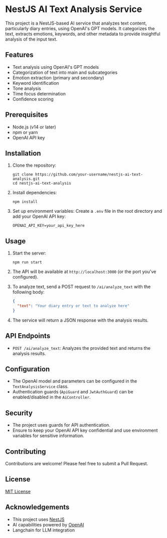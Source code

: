 # NestJS AI Text Analysis Service

This project is a NestJS-based AI service that analyzes text content, particularly diary entries, using OpenAI's GPT models. It categorizes the text, extracts emotions, keywords, and other metadata to provide insightful analysis of the input text.

## Features

- Text analysis using OpenAI's GPT models
- Categorization of text into main and subcategories
- Emotion extraction (primary and secondary)
- Keyword identification
- Tone analysis
- Time focus determination
- Confidence scoring

## Prerequisites

- Node.js (v14 or later)
- npm or yarn
- OpenAI API key

## Installation

1. Clone the repository:
   ```
   git clone https://github.com/your-username/nestjs-ai-text-analysis.git
   cd nestjs-ai-text-analysis
   ```

2. Install dependencies:
   ```
   npm install
   ```

3. Set up environment variables:
   Create a `.env` file in the root directory and add your OpenAI API key:
   ```
   OPENAI_API_KEY=your_api_key_here
   ```

## Usage

1. Start the server:
   ```
   npm run start
   ```

2. The API will be available at `http://localhost:3000` (or the port you've configured).

3. To analyze text, send a POST request to `/ai/analyze_text` with the following body:
   ```json
   {
     "text": "Your diary entry or text to analyze here"
   }
   ```

4. The service will return a JSON response with the analysis results.

## API Endpoints

- `POST /ai/analyze_text`: Analyzes the provided text and returns the analysis results.

## Configuration

- The OpenAI model and parameters can be configured in the `TextAnalysisService` class.
- Authentication guards (`ApiGuard` and `JwtAuthGuard`) can be enabled/disabled in the `AiController`.

## Security

- The project uses guards for API authentication.
- Ensure to keep your OpenAI API key confidential and use environment variables for sensitive information.

## Contributing

Contributions are welcome! Please feel free to submit a Pull Request.

## License

[MIT License](LICENSE)

## Acknowledgements

- This project uses [NestJS](https://nestjs.com/)
- AI capabilities powered by [OpenAI](https://openai.com/)
- Langchain for LLM integration